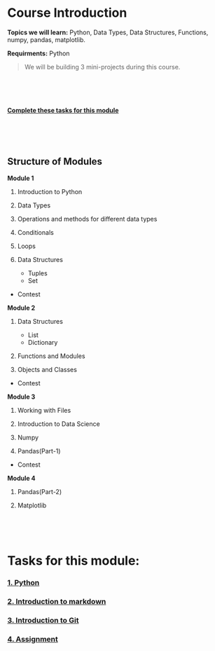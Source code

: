 # Course Introduction

**Topics we will learn:** Python, Data Types, Data Structures, Functions, numpy, pandas, matplotlib.

**Requirments:** Python

>We will be building 3 mini-projects during this course.

&nbsp;

&nbsp;

#### [Complete these tasks for this module](https://github.com/DevIncept/Prerequisite-Python#tasks-for-this-module)

&nbsp;

&nbsp;
## Structure of Modules

**Module 1**
 
1. Introduction to Python

2. Data Types  

3. Operations and methods for different data types

4. Conditionals

5. Loops

6. Data Structures

   * Tuples
   * Set

* Contest

**Module 2**
 
1. Data Structures

   * List
   * Dictionary

2. Functions and Modules

3. Objects and Classes

* Contest

**Module 3**
 
1. Working with Files

2. Introduction to Data Science

3. Numpy

4. Pandas(Part-1)

* Contest

**Module 4**

1. Pandas(Part-2)

2. Matplotlib

&nbsp;

&nbsp;

# Tasks for this module:

### [1. Python](Part1-Python.md)

### [2. Introduction to markdown](Part2-Markdown.md)

### [3. Introduction to Git](Part3-git.md)

### [4. Assignment](Part5-Assignment.md)

